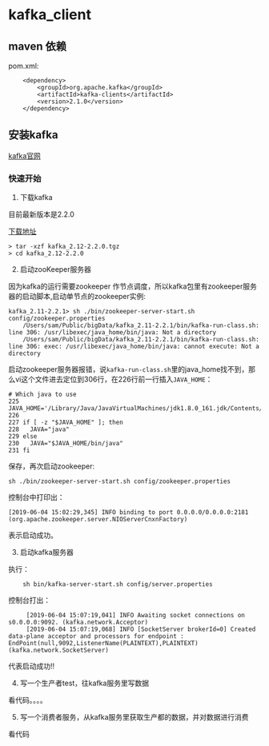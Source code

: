 # kafka_client

## maven 依赖

pom.xml:

        <dependency>
			<groupId>org.apache.kafka</groupId>
			<artifactId>kafka-clients</artifactId>
			<version>2.1.0</version>
		</dependency>
		

## 安装kafka

[kafka官网](http://kafka.apache.org/)

### 快速开始

1. 下载kafka

目前最新版本是2.2.0

[下载地址](https://www.apache.org/dyn/closer.cgi?path=/kafka/2.2.0/kafka_2.12-2.2.0.tgz)


    > tar -xzf kafka_2.12-2.2.0.tgz
    > cd kafka_2.12-2.2.0

2. 启动zooKeeper服务器

因为kafka的运行需要zookeeper 作节点调度，所以kafka包里有zookeeper服务器的启动脚本,启动单节点的zookeeper实例:

    kafka_2.11-2.2.1> sh ./bin/zookeeper-server-start.sh config/zookeeper.properties
        /Users/sam/Public/bigData/kafka_2.11-2.2.1/bin/kafka-run-class.sh: line 306: /usr/libexec/java_home/bin/java: Not a directory
        /Users/sam/Public/bigData/kafka_2.11-2.2.1/bin/kafka-run-class.sh: line 306: exec: /usr/libexec/java_home/bin/java: cannot execute: Not a directory
        
启动zookeeper服务器报错，说`kafka-run-class.sh`里的java_home找不到，那么vi这个文件进去定位到306行，在226行前一行插入`JAVA_HOME`：

    # Which java to use
    225 JAVA_HOME='/Library/Java/JavaVirtualMachines/jdk1.8.0_161.jdk/Contents/Home'
    226
    227 if [ -z "$JAVA_HOME" ]; then
    228   JAVA="java"
    229 else
    230   JAVA="$JAVA_HOME/bin/java"
    231 fi
        
        
保存，再次启动zookeeper:

    sh ./bin/zookeeper-server-start.sh config/zookeeper.properties
    
控制台中打印出：
    
    [2019-06-04 15:02:29,345] INFO binding to port 0.0.0.0/0.0.0.0:2181 (org.apache.zookeeper.server.NIOServerCnxnFactory)
    
表示启动成功。
    
    
3. 启动kafka服务器

执行：

        sh bin/kafka-server-start.sh config/server.properties
         
控制台打出：
         
         [2019-06-04 15:07:19,041] INFO Awaiting socket connections on s0.0.0.0:9092. (kafka.network.Acceptor)
         [2019-06-04 15:07:19,068] INFO [SocketServer brokerId=0] Created data-plane acceptor and processors for endpoint : EndPoint(null,9092,ListenerName(PLAINTEXT),PLAINTEXT) (kafka.network.SocketServer)
         
代表启动成功!!
         
4. 写一个生产者test，往kafka服务里写数据
         
看代码。。。。
         
         
5. 写一个消费者服务，从kafka服务里获取生产都的数据，并对数据进行消费
         
看代码
         

         
         
		
		






